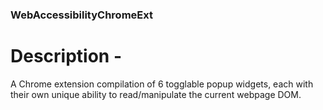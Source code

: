 ### WebAccessibilityChromeExt

# Description -

A Chrome extension compilation of 6 togglable popup widgets, each with their own unique ability to read/manipulate the current webpage DOM.